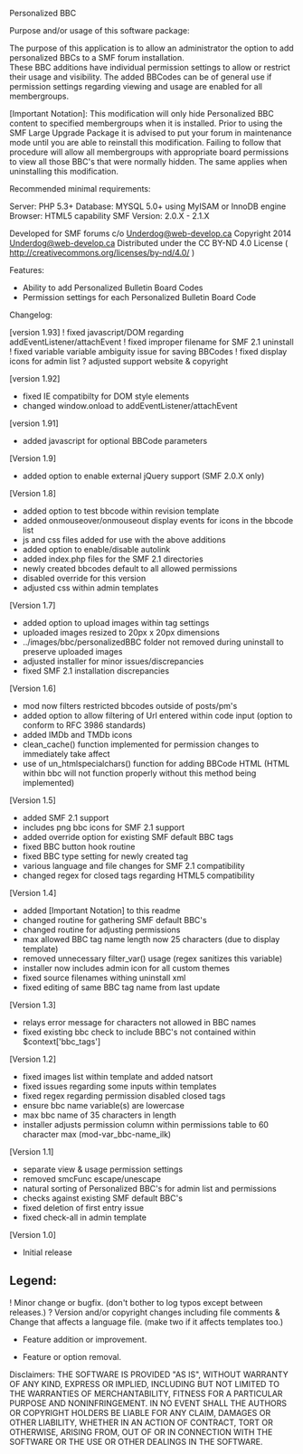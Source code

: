 Personalized BBC

Purpose and/or usage of this software package:

The purpose of this application is to allow an administrator the option to add personalized BBCs to a SMF forum installation.  
These BBC additions have individual permission settings to allow or restrict their usage and visibility.
The added BBCodes can be of general use if permission settings regarding viewing and usage are enabled for all membergroups. 

[Important Notation]:
  This modification will only hide Personalized BBC content to specified membergroups when it is installed.
  Prior to using the SMF Large Upgrade Package it is advised to put your forum in maintenance mode
  until you are able to reinstall this modification.
  Failing to follow that procedure will allow all membergroups with appropriate board permissions
  to view all those BBC's that were normally hidden.
  The same applies when uninstalling this modification.

Recommended minimal requirements:

Server:  PHP 5.3+ 
Database: MYSQL 5.0+ using MyISAM or InnoDB engine
Browser: HTML5 capability
SMF Version: 2.0.X - 2.1.X

Developed for SMF forums c/o Underdog@web-develop.ca
Copyright 2014 Underdog@web-develop.ca
Distributed under the CC BY-ND 4.0 License ( http://creativecommons.org/licenses/by-nd/4.0/ )

Features:

+ Ability to add Personalized Bulletin Board Codes
+ Permission settings for each Personalized Bulletin Board Code


Changelog:

[version 1.93]
! fixed javascript/DOM regarding addEventListener/attachEvent
! fixed improper filename for SMF 2.1 uninstall
! fixed variable variable ambiguity issue for saving BBCodes
! fixed display icons for admin list
? adjusted support website & copyright

[version 1.92]
- fixed IE compatibilty for DOM style elements
- changed window.onload to addEventListener/attachEvent

[version 1.91]
+ added javascript for optional BBCode parameters

[Version 1.9]
+ added option to enable external jQuery support (SMF 2.0.X only)

[Version 1.8]
+ added option to test bbcode within revision template
+ added onmouseover/onmouseout display events for icons in the bbcode list
+ js and css files added for use with the above additions
+ added option to enable/disable autolink
+ added index.php files for the SMF 2.1 directories
+ newly created bbcodes default to all allowed permissions
+ disabled override for this version
+ adjusted css within admin templates

[Version 1.7]
+ added option to upload images within tag settings
+ uploaded images resized to 20px x 20px dimensions
+ ../images/bbc/personalizedBBC folder not removed during uninstall to preserve uploaded images
+ adjusted installer for minor issues/discrepancies
+ fixed SMF 2.1 installation discrepancies

[Version 1.6]
+ mod now filters restricted bbcodes outside of posts/pm's
+ added option to allow filtering of Url entered within code input (option to conform to RFC 3986 standards)
+ added IMDb and TMDb icons
+ clean_cache() function implemented for permission changes to immediately take affect
+ use of un_htmlspecialchars() function for adding BBCode HTML (HTML within bbc will not function properly without this method being implemented)

[Version 1.5]
+ added SMF 2.1 support
+ includes png bbc icons for SMF 2.1 support
+ added override option for existing SMF default BBC tags
+ fixed BBC button hook routine
+ fixed BBC type setting for newly created tag
+ various language and file changes for SMF 2.1 compatibility
+ changed regex for closed tags regarding HTML5 compatibility

[Version 1.4]
+ added [Important Notation] to this readme
+ changed routine for gathering SMF default BBC's
+ changed routine for adjusting permissions
+ max allowed BBC tag name length now 25 characters (due to display template)
+ removed unnecessary filter_var() usage (regex sanitizes this variable)
+ installer now includes admin icon for all custom themes
+ fixed source filenames withing uninstall xml
+ fixed editing of same BBC tag name from last update

[Version 1.3]
+ relays error message for characters not allowed in BBC names
+ fixed existing bbc check to include BBC's not contained within $context['bbc_tags']

[Version 1.2]
+ fixed images list within template and added natsort
+ fixed issues regarding some inputs within templates
+ fixed regex regarding permission disabled closed tags
+ ensure bbc name variable(s) are lowercase
+ max bbc name of 35 characters in length
+ installer adjusts permission column within permissions table to 60 character max (mod-var_bbc-name_ilk)

[Version 1.1]
+ separate view & usage permission settings
+ removed smcFunc escape/unescape
+ natural sorting of Personalized BBC's for admin list and permissions
+ checks against existing SMF default BBC's
+ fixed deletion of first entry issue
+ fixed check-all in admin template

[Version 1.0]
+ Initial release

Legend:
--------------------------------------------------------------------------------
 ! Minor change or bugfix. (don't bother to log typos except between releases.)
 ? Version and/or copyright changes including file comments
 & Change that affects a language file. (make two if it affects templates too.)
 + Feature addition or improvement.
 - Feature or option removal.
 
Disclaimers:
THE SOFTWARE IS PROVIDED "AS IS", WITHOUT WARRANTY OF ANY KIND, EXPRESS OR IMPLIED,
INCLUDING BUT NOT LIMITED TO THE WARRANTIES OF MERCHANTABILITY, FITNESS FOR A PARTICULAR PURPOSE AND NONINFRINGEMENT.
IN NO EVENT SHALL THE AUTHORS OR COPYRIGHT HOLDERS BE LIABLE FOR ANY CLAIM,
DAMAGES OR OTHER LIABILITY, WHETHER IN AN ACTION OF CONTRACT, TORT OR OTHERWISE, ARISING FROM,
OUT OF OR IN CONNECTION WITH THE SOFTWARE OR THE USE OR OTHER DEALINGS IN THE SOFTWARE.